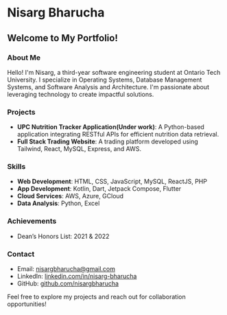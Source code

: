# Nisarg Bharucha

## Welcome to My Portfolio!

### About Me
Hello! I'm Nisarg, a third-year software engineering student at Ontario Tech University. I specialize in Operating Systems, Database Management Systems, and Software Analysis and Architecture. I'm passionate about leveraging technology to create impactful solutions.

### Projects
- **UPC Nutrition Tracker Application(Under work)**: A Python-based application integrating RESTful APIs for efficient nutrition data retrieval.
- **Full Stack Trading Website**: A trading platform developed using Tailwind, React, MySQL, Express, and AWS.

### Skills
- **Web Development**: HTML, CSS, JavaScript, MySQL, ReactJS, PHP
- **App Development**: Kotlin, Dart, Jetpack Compose, Flutter
- **Cloud Services**: AWS, Azure, GCloud
- **Data Analysis**: Python, Excel

### Achievements
- Dean’s Honors List: 2021 & 2022

### Contact
- Email: [nisargbharucha@gmail.com](mailto:nisargbharucha@gmail.com)
- LinkedIn: [linkedin.com/in/nisarg-bharucha](https://linkedin.com/in/nisarg-bharucha)
- GitHub: [github.com/nisargbharucha](https://github.com/nisargbharucha)

Feel free to explore my projects and reach out for collaboration opportunities!
